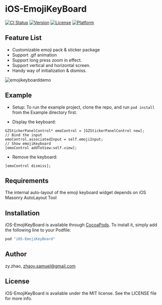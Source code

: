 # iOS-EmojiKeyBoard

[![CI Status](http://img.shields.io/travis/SamuelZhaoY/iOS-EmojiKeyBoard.svg?style=flat)](https://travis-ci.org/SamuelZhaoY/iOS-EmojiKeyBoard)
[![Version](https://img.shields.io/cocoapods/v/Toast.svg?style=flat)](http://cocoapods.org/pods/GZToast)
[![License](https://img.shields.io/cocoapods/l/Toast.svg?style=flat)](http://cocoapods.org/pods/GZToast)
[![Platform](https://img.shields.io/cocoapods/p/Toast.svg?style=flat)](http://cocoapods.org/pods/GZToast)

## Feature List
* Customizable emoji pack & sticker package
* Support .gif animation
* Support long press zoom in effect.
* Support vertical and horizontal screen.
* Handy way of initialization & dismiss.

![emojikeyboarddemo](https://cloud.githubusercontent.com/assets/8198256/18235964/be9ad7c0-7353-11e6-9e33-50aaac5bdaba.gif)

## Example

* Setup: To run the example project, clone the repo, and run `pod install` from the Example directory first.

* Display the keyboard:
```objc
GZStickerPanelControl* emoControl = [GZStickerPanelControl new];
// Bind the input
emoControl.associatedInput = self.emojiInput;
// Show emojiKeyboard
[emoControl addToView:self.view];
```

* Remove the keyboard:
```objc
[emoControl dismiss];
```


## Requirements

The internal auto-layout of the emoji keyboard widget depends on iOS Masonry AutoLayout Tool

## Installation

iOS-EmojiKeyBoard is available through [CocoaPods](http://cocoapods.org). To install
it, simply add the following line to your Podfile:

```ruby
pod "iOS-EmojiKeyBoard"
```

## Author

zy.zhao, zhaoy.samuel@gmail.com

## License

iOS-EmojiKeyBoard is available under the MIT license. See the LICENSE file for more info.
